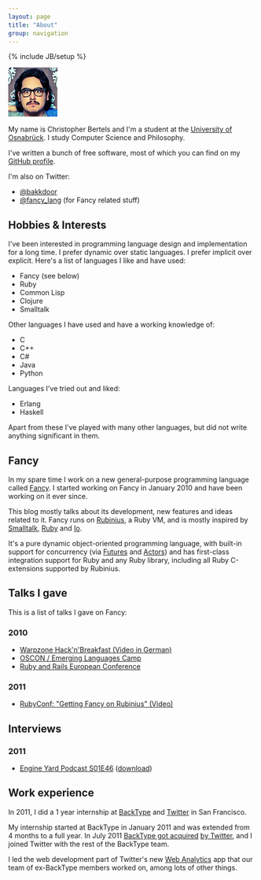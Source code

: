 ```yaml
---
layout: page
title: "About"
group: navigation
---
```

{% include JB/setup %}


![Me](assets/me.png)

My name is Christopher Bertels and I'm a student at the [University of Osnabrück](http://www.uos.de).
I study Computer Science and Philosophy.

I've written a bunch of free software, most of which you can find on my [GitHub profile](https://github.com/bakkdoor).

I'm also on Twitter:

* [@bakkdoor](https://twitter.com/bakkdoor)
* [@fancy_lang](https://twitter.com/fancy_lang) (for Fancy related stuff)

## Hobbies & Interests

I've been interested in programming language design and implementation for a long time. I prefer dynamic over static languages. I prefer implicit over explicit. Here's a list of languages I like and have used:

* Fancy (see below)
* Ruby
* Common Lisp
* Clojure
* Smalltalk

Other languages I have used and have a working knowledge of:

* C
* C++
* C#
* Java
* Python

Languages I've tried out and liked:

* Erlang
* Haskell

Apart from these I've played with many other languages, but did not write anything significant in them.

## Fancy

In my spare time I work on a new general-purpose programming language called [Fancy](http://fancy-lang.org). I started working on Fancy in January 2010 and have been working on it ever since.

This blog mostly talks about its development, new features and ideas related to it. Fancy runs on [Rubinius](http://rubini.us), a Ruby VM, and is mostly inspired by [Smalltalk](http://en.wikipedia.org/wiki/Smalltalk), [Ruby](http://ruby-lang.org) and [Io](http://iolanguage.com).

It's a pure dynamic object-oriented programming language, with built-in support for concurrency (via [Futures][1] and [Actors][2]) and has first-class integration support for Ruby and any Ruby library, including all Ruby C-extensions supported by Rubinius.



## Talks I gave

This is a list of talks I gave on Fancy:

### 2010

* [Warpzone Hack'n'Breakfast (Video in German)](http://vimeo.com/12537929)
* [OSCON / Emerging Languages Camp](http://www.oscon.com/oscon2010/public/schedule/detail/15480)
* [Ruby and Rails European Conference](http://rubyandrails.eu/speakers/christopher-bertels)

### 2011

* [RubyConf: "Getting Fancy on Rubinius" (Video)](http://www.youtube.com/watch?v=Ob_xM5loQdQ)


[1]: http://en.wikipedia.org/wiki/Future_(computer_science)
[2]: http://en.wikipedia.org/wiki/Actor_(computer_science)


## Interviews

### 2011

* [Engine Yard Podcast S01E46](http://www.engineyard.com/podcast/s01e46-christopher-bertels) ([download](http://s3.amazonaws.com/engineyard.com/podcasts/mp3/mp3s/47/46S01E46_ChristopherBertels.mp3?1320425634))

## Work experience

In 2011, I did a 1 year internship at [BackType](http://backtype.com) and [Twitter](http://twitter.com) in San Francisco.

My internship started at BackType in January 2011 and was extended from 4 months to a full year. In July 2011 [BackType got acquired](http://techcrunch.com/2011/07/05/twitter-acquires-social-analytics-startup-backtype/) [by Twitter](http://blog.backtype.com/2011/07/backtype-has-been-acquired-by-twitter/), and I joined Twitter with the rest of the BackType team.

I led the web development part of Twitter's new [Web Analytics](https://dev.twitter.com/blog/introducing-twitter-web-analytics) app that our team of ex-BackType members worked on, among lots of other things.